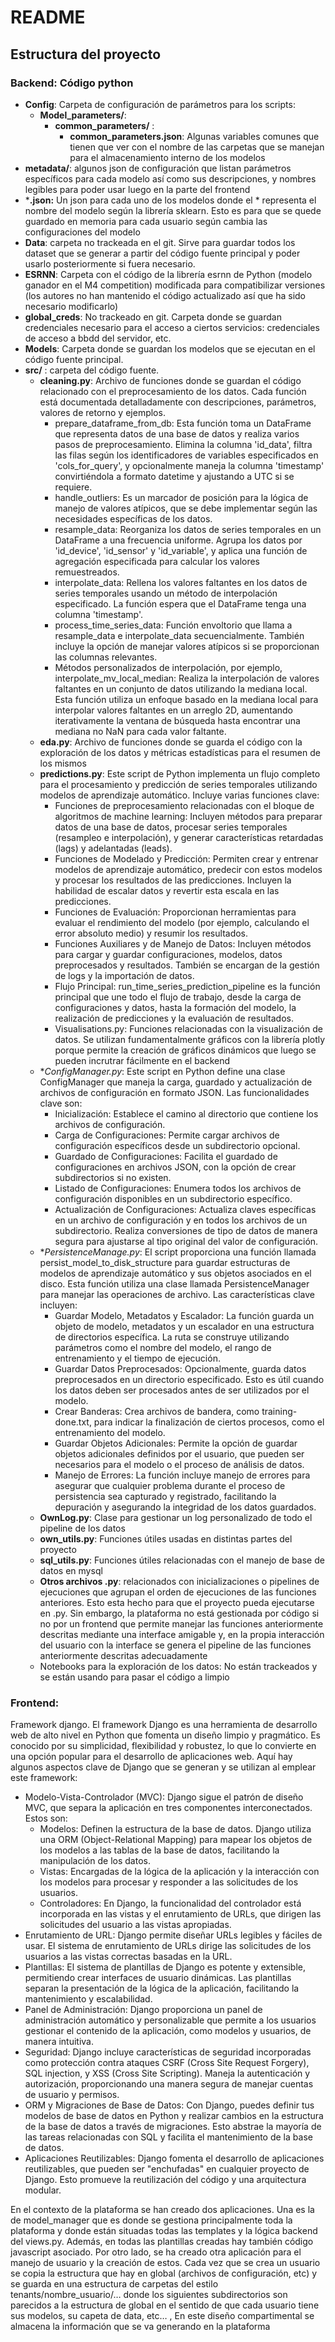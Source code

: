 # README

## Estructura del proyecto 

###	Backend: Código python 
- **Config**: Carpeta de configuración de parámetros para los scripts:
    - **Model_parameters/**: 
        - **common_parameters/** :
            - **common_parameters.json**: Algunas variables comunes que tienen que ver con el nombre de las carpetas que se manejan para el almacenamiento interno de los modelos 
- **metadata/**: algunos json de configuración que listan parámetros específicos para cada modelo así como sus descripciones, y nombres legibles para poder usar luego en la parte del frontend
-	***.json:** Un json para cada uno de los modelos donde el * representa el nombre del modelo según la librería sklearn. Esto es para que se quede guardado en memoria para cada usuario según cambia las configuraciones del modelo
- **Data**: carpeta no trackeada en el git. Sirve para guardar todos los dataset que se generar a partir del código fuente principal y poder usarlo posteriormente si fuera necesario. 
- **ESRNN**: Carpeta con el código de la librería esrnn de Python (modelo ganador en el M4 competition) modificada para compatibilizar versiones (los autores no han mantenido el código actualizado así que ha sido necesario modificarlo)
- **global_creds**: No trackeado en git. Carpeta donde se guardan credenciales necesario para el acceso a ciertos servicios: credenciales de acceso a bbdd del servidor, etc.
- **Models**: Carpeta donde se guardan los modelos que se ejecutan en el código fuente principal. 
- **src/** : carpeta del código fuente.
    - **cleaning.py**:   Archivo de funciones donde se guardan el código relacionado con el preprocesamiento de los datos. Cada función está documentada detalladamente con descripciones, parámetros, valores de retorno y ejemplos.
        - prepare_dataframe_from_db: Esta función toma un DataFrame que representa datos de una base de datos y realiza varios pasos de preprocesamiento. Elimina la columna 'id_data', filtra las filas según los identificadores de variables especificados en 'cols_for_query', y opcionalmente maneja la columna 'timestamp' convirtiéndola a formato datetime y ajustando a UTC si se requiere.
        - handle_outliers: Es un marcador de posición para la lógica de manejo de valores atípicos, que se debe implementar según las necesidades específicas de los datos.
        - resample_data: Reorganiza los datos de series temporales en un DataFrame a una frecuencia uniforme. Agrupa los datos por 'id_device', 'id_sensor' y 'id_variable', y aplica una función de agregación especificada para calcular los valores remuestreados.
        - interpolate_data: Rellena los valores faltantes en los datos de series temporales usando un método de interpolación especificado. La función espera que el DataFrame tenga una columna 'timestamp'.
        - process_time_series_data: Función envoltorio que llama a resample_data e interpolate_data secuencialmente. También incluye la opción de manejar valores atípicos si se proporcionan las columnas relevantes.
        - Métodos personalizados de interpolación, por ejemplo, interpolate_mv_local_median: Realiza la interpolación de valores faltantes en un conjunto de datos utilizando la mediana local. Esta función utiliza un enfoque basado en la mediana local para interpolar valores faltantes en un arreglo 2D, aumentando iterativamente la ventana de búsqueda hasta encontrar una mediana no NaN para cada valor faltante.
    - **eda.py**: Archivo de funciones donde se guarda el código con la exploración de los datos y métricas estadísticas para el resumen de los mismos 
    - **predictions.py**: Este script de Python implementa un flujo completo para el procesamiento y predicción de series temporales utilizando modelos de aprendizaje automático. Incluye varias funciones clave:
        - Funciones de preprocesamiento relacionadas con el bloque de algoritmos de machine learning: Incluyen métodos para preparar datos de una base de datos, procesar series temporales (resampleo e interpolación), y generar características retardadas (lags) y adelantadas (leads).
        - Funciones de Modelado y Predicción: Permiten crear y entrenar modelos de aprendizaje automático, predecir con estos modelos y procesar los resultados de las predicciones. Incluyen la habilidad de escalar datos y revertir esta escala en las predicciones.
        - Funciones de Evaluación: Proporcionan herramientas para evaluar el rendimiento del modelo (por ejemplo, calculando el error absoluto medio) y resumir los resultados.
        - Funciones Auxiliares y de Manejo de Datos: Incluyen métodos para cargar y guardar configuraciones, modelos, datos preprocesados y resultados. También se encargan de la gestión de logs y la importación de datos.
        - Flujo Principal: run_time_series_prediction_pipeline es la función principal que une todo el flujo de trabajo, desde la carga de configuraciones y datos, hasta la formación del modelo, la realización de predicciones y la evaluación de resultados.
        - Visualisations.py: Funciones relacionadas con la visualización de datos. Se utilizan fundamentalmente gráficos con la librería plotly porque permite la creación de gráficos dinámicos que luego se pueden incrutrar fácilmente en el backend 
    - **ConfigManager.py*: Este script en Python define una clase ConfigManager que maneja la carga, guardado y actualización de archivos de configuración en formato JSON. Las funcionalidades clave son:
        - Inicialización: Establece el camino al directorio que contiene los archivos de configuración.
        - Carga de Configuraciones: Permite cargar archivos de configuración específicos desde un subdirectorio opcional.
        - Guardado de Configuraciones: Facilita el guardado de configuraciones en archivos JSON, con la opción de crear subdirectorios si no existen.
        - Listado de Configuraciones: Enumera todos los archivos de configuración disponibles en un subdirectorio específico.
        - Actualización de Configuraciones: Actualiza claves específicas en un archivo de configuración y en todos los archivos de un subdirectorio. Realiza conversiones de tipo de datos de manera segura para ajustarse al tipo original del valor de configuración.
    - **PersistenceManage.py*: El script proporciona una función llamada persist_model_to_disk_structure para guardar estructuras de modelos de aprendizaje automático y sus objetos asociados en el disco. Esta función utiliza una clase llamada PersistenceManager para manejar las operaciones de archivo. Las características clave incluyen:
        - Guardar Modelo, Metadatos y Escalador: La función guarda un objeto de modelo, metadatos y un escalador en una estructura de directorios específica. La ruta se construye utilizando parámetros como el nombre del modelo, el rango de entrenamiento y el tiempo de ejecución.
        - Guardar Datos Preprocesados: Opcionalmente, guarda datos preprocesados en un directorio especificado. Esto es útil cuando los datos deben ser procesados antes de ser utilizados por el modelo.
        - Crear Banderas: Crea archivos de bandera, como training-done.txt, para indicar la finalización de ciertos procesos, como el entrenamiento del modelo.
        - Guardar Objetos Adicionales: Permite la opción de guardar objetos adicionales definidos por el usuario, que pueden ser necesarios para el modelo o el proceso de análisis de datos.
        - Manejo de Errores: La función incluye manejo de errores para asegurar que cualquier problema durante el proceso de persistencia sea capturado y registrado, facilitando la depuración y asegurando la integridad de los datos guardados.
    - **OwnLog.py**: Clase para gestionar un log personalizado de todo el pipeline de los datos
    - **own_utils.py**: Funciones útiles usadas en distintas partes del proyecto 
    - **sql_utils.py**: Funciones útiles relacionadas con el manejo de base de datos en mysql
    - **Otros archivos .py**: relacionados con inicializaciones o pipelines de ejecuciones que agrupan el orden de ejecuciones de las funciones anteriores. Esto esta hecho para que el proyecto pueda ejecutarse en .py. Sin embargo, la plataforma no está gestionada por código si no por un frontend que permite manejar las funciones anteriormente descritas mediante una interface amigable y, en la propia interacción del usuario con la interface se genera el pipeline de las funciones anteriormente descritas adecuadamente 
    - Notebooks para la exploración de los datos: No están trackeados y se están usando para pasar el código a limpio 
###	Frontend: 

Framework django. El framework Django es una herramienta de desarrollo web de alto nivel en Python que fomenta un diseño limpio y pragmático. Es conocido por su simplicidad, flexibilidad y robustez, lo que lo convierte en una opción popular para el desarrollo de aplicaciones web. Aquí hay algunos aspectos clave de Django que se generan y se utilizan al emplear este framework:
- Modelo-Vista-Controlador (MVC): Django sigue el patrón de diseño MVC, que separa la aplicación en tres componentes interconectados. Estos son:
    - Modelos: Definen la estructura de la base de datos. Django utiliza una ORM (Object-Relational Mapping) para mapear los objetos de los modelos a las tablas de la base de datos, facilitando la manipulación de los datos.
    - Vistas: Encargadas de la lógica de la aplicación y la interacción con los modelos para procesar y responder a las solicitudes de los usuarios.
    - Controladores: En Django, la funcionalidad del controlador está incorporada en las vistas y el enrutamiento de URLs, que dirigen las solicitudes del usuario a las vistas apropiadas.
- Enrutamiento de URL: Django permite diseñar URLs legibles y fáciles de usar. El sistema de enrutamiento de URLs dirige las solicitudes de los usuarios a las vistas correctas basadas en la URL.
- Plantillas: El sistema de plantillas de Django es potente y extensible, permitiendo crear interfaces de usuario dinámicas. Las plantillas separan la presentación de la lógica de la aplicación, facilitando la mantenimiento y escalabilidad.
- Panel de Administración: Django proporciona un panel de administración automático y personalizable que permite a los usuarios gestionar el contenido de la aplicación, como modelos y usuarios, de manera intuitiva.
- Seguridad: Django incluye características de seguridad incorporadas como protección contra ataques CSRF (Cross Site Request Forgery), SQL injection, y XSS (Cross Site Scripting). Maneja la autenticación y autorización, proporcionando una manera segura de manejar cuentas de usuario y permisos.
- ORM y Migraciones de Base de Datos: Con Django, puedes definir tus modelos de base de datos en Python y realizar cambios en la estructura de la base de datos a través de migraciones. Esto abstrae la mayoría de las tareas relacionadas con SQL y facilita el mantenimiento de la base de datos.
- Aplicaciones Reutilizables: Django fomenta el desarrollo de aplicaciones reutilizables, que pueden ser "enchufadas" en cualquier proyecto de Django. Esto promueve la reutilización del código y una arquitectura modular.

En el contexto de la plataforma se han creado dos aplicaciones. Una es la de model_manager que es donde se gestiona principalmente toda la plataforma y donde están situadas todas las templates y la lógica backend del views.py. Además, en todas las plantillas creadas hay también código javascript asociado. Por otro lado, se ha creado otra aplicación para el manejo de usuario y la creación de estos. Cada vez que se crea un usuario se copia la estructura que hay en global (archivos de configuración, etc) y se guarda en una estructura de carpetas del estilo tenants/nombre_usuario/… donde los siguientes subdirectorios son parecidos a la estructura de global en el sentido de que cada usuario tiene sus modelos, su capeta de data, etc… , En este diseño compartimental se almacena la información que se va generando en la plataforma
